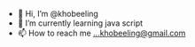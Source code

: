 - 👋 Hi, I’m @khobeeling
- 🌱 I’m currently learning java script
- 📫 How to reach me ...khobeeling@gmail.com

<!---
khobeeling/khobeeling is a ✨ special ✨ repository because its `README.md` (this file) appears on your GitHub profile.
You can click the Preview link to take a look at your changes.
--->
